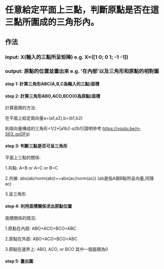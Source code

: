 # 任意給定平面上三點，判斷原點是否在這三點所圍成的三角形內。

## 作法
### input: X(輸入的三點所呈矩陣) e.g. X=([1 0; 0 1; -1 -1])

### output: 原點的位置並畫出來 e.g. '在內部'以及三角形和原點的相對圖

#### step 1: 計算三角形ABC(A,B,C為輸入的三點)面積
#### step 2: 計算三角形ABO,ACO,BCO(O為原點)面積

計算面積的方法:

在平面上給定兩向量a=(a1,a2),b=(b1,b2)

則兩向量構成的三角形=1/2*|a1*b2-a2*b1|(證明參考:https://youtu.be/n-S63_goDFg)

#### step 3: 判斷三點是否可呈三角形
平面上三點的關係:

1.共點: A=B or A=C or B=C

2.共線: abs(ab/norm(ab))==abs(ac/norm(ac)) (ab是指A跟B點所呈向量,同理ac)

3.呈三角形

#### step 4: 利用面積關係求出原點位置
面積關係的情況:

1.原點在內部: ABO+ACO+BCO=ABC

2.原點在外部: ABO+ACO+BCO>ABC

3.原點在邊界上: ABO, ACO, or BCO 其中一個面積為0

#### step 5: 畫出圖
